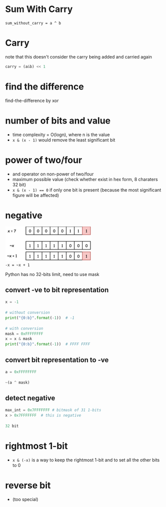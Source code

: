 

# Sum With Carry
```
sum_without_carry = a ^ b
```

# Carry
note that this doesn't consider the carry being added and carried again
```python
carry = (a&b) << 1
```

# find the difference
find-the-difference by xor

# number of bits and value
- time complexity = O(logn), where n is the value
- `x & (x - 1)` would remove the least significant bit

# power of two/four
- and operator on non-power of two/four
- maximum possible value (check whether exist in hex form, 8 charaters 32 bit)
- `x & (x - 1) == 0` if only one bit is present (because the most significant figure will be affected)

# negative
![picture 4](images/0a149bded6a86c953b2b67066e32f67e6fa149dfa8c5be6a14a20d7c5563244b.png)  
`-x = ~x + 1`

Python has no 32-bits limit, need to use mask 
## convert -ve to bit representation

```python
x = -1

# without conversion
print("{0:b}".format(-1))  # -1

# with conversion
mask = 0xFFFFFFFF
x = x & mask
print("{0:b}".format(-1))  # FFFF FFFF
```




## convert bit representation to -ve
```python
a = 0xFFFFFFFF

~(a ^ mask)
```

## detect negative
```python
max_int = 0x7FFFFFFF # bitmask of 31 1-bits
x > 0x7FFFFFFF  # this is negative

32 bit 
```


# rightmost 1-bit
- `x & (-x)` is a way to keep the rightmost 1-bit and to set all the other bits to 0

# reverse bit
- (too special)

